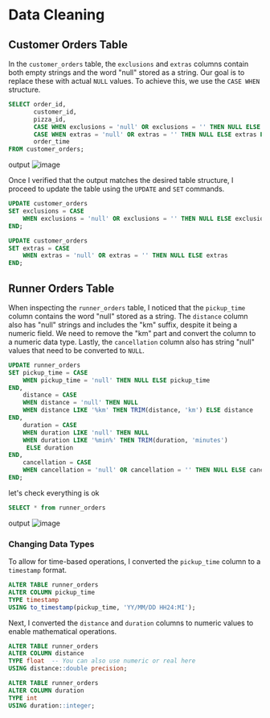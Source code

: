 # Data Cleaning

## Customer Orders Table

In the `customer_orders` table, the `exclusions` and `extras` columns contain both empty strings and the word "null" stored as a string. Our goal is to replace these with actual `NULL` values. To achieve this, we use the `CASE WHEN` structure.

```sql
SELECT order_id,
       customer_id,
       pizza_id,
       CASE WHEN exclusions = 'null' OR exclusions = '' THEN NULL ELSE exclusions END AS exclusions,
       CASE WHEN extras = 'null' OR extras = '' THEN NULL ELSE extras END AS extras,
       order_time
FROM customer_orders;
``` 
output 
![image](https://github.com/user-attachments/assets/c5775798-a74d-4bc9-85c7-bf79f6b170f9)

Once I verified that the output matches the desired table structure, I proceed to update the table using the `UPDATE` and `SET` commands.

```sql
UPDATE customer_orders
SET exclusions = CASE
    WHEN exclusions = 'null' OR exclusions = '' THEN NULL ELSE exclusions
END; 

UPDATE customer_orders
SET extras = CASE
    WHEN extras = 'null' OR extras = '' THEN NULL ELSE extras
END;
```

## Runner Orders Table

When inspecting the `runner_orders` table, I noticed that the `pickup_time` column contains the word "null" stored as a string. The `distance` column also has "null" strings and includes the "km" suffix, despite it being a numeric field. We need to remove the "km" part and convert the column to a numeric data type. Lastly, the `cancellation` column also has string "null" values that need to be converted to `NULL`.

```sql
UPDATE runner_orders
SET pickup_time = CASE
    WHEN pickup_time = 'null' THEN NULL ELSE pickup_time
END,
    distance = CASE
    WHEN distance = 'null' THEN NULL
    WHEN distance LIKE '%km' THEN TRIM(distance, 'km') ELSE distance
END,
    duration = CASE
    WHEN duration LIKE 'null' THEN NULL
    WHEN duration LIKE '%min%' THEN TRIM(duration, 'minutes')
	 ELSE duration
END,
    cancellation = CASE
    WHEN cancellation = 'null' OR cancellation = '' THEN NULL ELSE cancellation
END;
```
let's check everything is ok
```sql
SELECT * from runner_orders
```

output
![image](https://github.com/user-attachments/assets/e2c11021-626a-4782-9fd5-c66d3e39dd63)

### Changing Data Types

To allow for time-based operations, I converted the `pickup_time` column to a `timestamp` format.

```sql
ALTER TABLE runner_orders
ALTER COLUMN pickup_time
TYPE timestamp 
USING to_timestamp(pickup_time, 'YY/MM/DD HH24:MI');
```

Next, I converted the `distance` and `duration` columns to numeric values to enable mathematical operations.

```sql
ALTER TABLE runner_orders
ALTER COLUMN distance
TYPE float  -- You can also use numeric or real here
USING distance::double precision;
```

```sql
ALTER TABLE runner_orders
ALTER COLUMN duration
TYPE int  
USING duration::integer;
```
